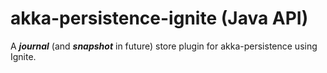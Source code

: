 # akka-persistence-ignite (Java API)
A _**journal**_ (and _**snapshot**_ in future) store plugin for akka-persistence using Ignite.